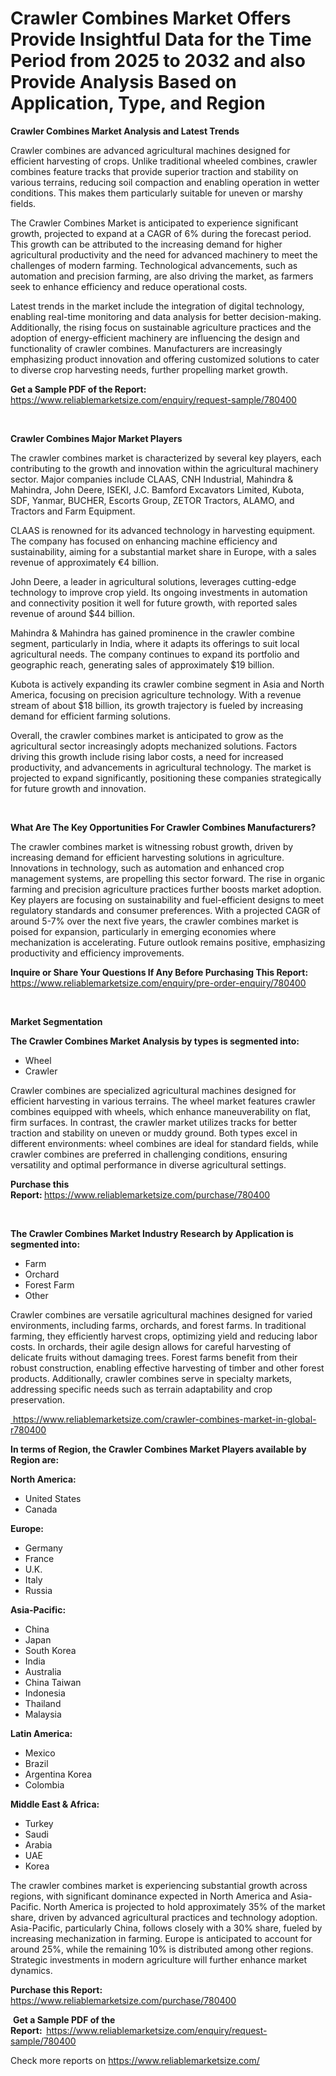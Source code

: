 <p><h1>Crawler Combines Market Offers Provide Insightful Data for the Time Period from 2025 to 2032 and also Provide Analysis Based on Application, Type, and Region</h1></p><p><strong>Crawler Combines Market Analysis and Latest Trends</strong></p>
<p><p>Crawler combines are advanced agricultural machines designed for efficient harvesting of crops. Unlike traditional wheeled combines, crawler combines feature tracks that provide superior traction and stability on various terrains, reducing soil compaction and enabling operation in wetter conditions. This makes them particularly suitable for uneven or marshy fields.</p><p>The Crawler Combines Market is anticipated to experience significant growth, projected to expand at a CAGR of 6% during the forecast period. This growth can be attributed to the increasing demand for higher agricultural productivity and the need for advanced machinery to meet the challenges of modern farming. Technological advancements, such as automation and precision farming, are also driving the market, as farmers seek to enhance efficiency and reduce operational costs.</p><p>Latest trends in the market include the integration of digital technology, enabling real-time monitoring and data analysis for better decision-making. Additionally, the rising focus on sustainable agriculture practices and the adoption of energy-efficient machinery are influencing the design and functionality of crawler combines. Manufacturers are increasingly emphasizing product innovation and offering customized solutions to cater to diverse crop harvesting needs, further propelling market growth.</p></p>
<p><strong>Get a Sample PDF of the Report:&nbsp;</strong> <a href="https://www.reliablemarketsize.com/enquiry/request-sample/780400?utm_campaign=3564&utm_medium=2&utm_source=Github&utm_content=ia&utm_term=26032025&utm_id=crawler-combines">https://www.reliablemarketsize.com/enquiry/request-sample/780400</a></p>
<p>&nbsp;</p>
<p><strong>Crawler Combines Major Market Players</strong></p>
<p><p>The crawler combines market is characterized by several key players, each contributing to the growth and innovation within the agricultural machinery sector. Major companies include CLAAS, CNH Industrial, Mahindra & Mahindra, John Deere, ISEKI, J.C. Bamford Excavators Limited, Kubota, SDF, Yanmar, BUCHER, Escorts Group, ZETOR Tractors, ALAMO, and Tractors and Farm Equipment.</p><p>CLAAS is renowned for its advanced technology in harvesting equipment. The company has focused on enhancing machine efficiency and sustainability, aiming for a substantial market share in Europe, with a sales revenue of approximately €4 billion.</p><p>John Deere, a leader in agricultural solutions, leverages cutting-edge technology to improve crop yield. Its ongoing investments in automation and connectivity position it well for future growth, with reported sales revenue of around $44 billion.</p><p>Mahindra & Mahindra has gained prominence in the crawler combine segment, particularly in India, where it adapts its offerings to suit local agricultural needs. The company continues to expand its portfolio and geographic reach, generating sales of approximately $19 billion.</p><p>Kubota is actively expanding its crawler combine segment in Asia and North America, focusing on precision agriculture technology. With a revenue stream of about $18 billion, its growth trajectory is fueled by increasing demand for efficient farming solutions.</p><p>Overall, the crawler combines market is anticipated to grow as the agricultural sector increasingly adopts mechanized solutions. Factors driving this growth include rising labor costs, a need for increased productivity, and advancements in agricultural technology. The market is projected to expand significantly, positioning these companies strategically for future growth and innovation.</p></p>
<p>&nbsp;</p>
<p><strong>What Are The Key Opportunities For Crawler Combines Manufacturers?</strong></p>
<p><p>The crawler combines market is witnessing robust growth, driven by increasing demand for efficient harvesting solutions in agriculture. Innovations in technology, such as automation and enhanced crop management systems, are propelling this sector forward. The rise in organic farming and precision agriculture practices further boosts market adoption. Key players are focusing on sustainability and fuel-efficient designs to meet regulatory standards and consumer preferences. With a projected CAGR of around 5-7% over the next five years, the crawler combines market is poised for expansion, particularly in emerging economies where mechanization is accelerating. Future outlook remains positive, emphasizing productivity and efficiency improvements.</p></p>
<p><strong>Inquire or Share Your Questions If Any Before Purchasing This Report:</strong> <a href="https://www.reliablemarketsize.com/enquiry/pre-order-enquiry/780400?utm_campaign=3564&utm_medium=2&utm_source=Github&utm_content=ia&utm_term=26032025&utm_id=crawler-combines">https://www.reliablemarketsize.com/enquiry/pre-order-enquiry/780400</a></p>
<p>&nbsp;</p>
<p><strong>Market Segmentation</strong></p>
<p><strong>The Crawler Combines Market Analysis by types is segmented into:</strong></p>
<p><ul><li>Wheel</li><li>Crawler</li></ul></p>
<p><p>Crawler combines are specialized agricultural machines designed for efficient harvesting in various terrains. The wheel market features crawler combines equipped with wheels, which enhance maneuverability on flat, firm surfaces. In contrast, the crawler market utilizes tracks for better traction and stability on uneven or muddy ground. Both types excel in different environments: wheel combines are ideal for standard fields, while crawler combines are preferred in challenging conditions, ensuring versatility and optimal performance in diverse agricultural settings.</p></p>
<p><strong>Purchase this Report:&nbsp;</strong><a href="https://www.reliablemarketsize.com/purchase/780400?utm_campaign=3564&utm_medium=2&utm_source=Github&utm_content=ia&utm_term=26032025&utm_id=crawler-combines">https://www.reliablemarketsize.com/purchase/780400</a></p>
<p>&nbsp;</p>
<p><strong>The Crawler Combines Market Industry Research by Application is segmented into:</strong></p>
<p><ul><li>Farm</li><li>Orchard</li><li>Forest Farm</li><li>Other</li></ul></p>
<p><p>Crawler combines are versatile agricultural machines designed for varied environments, including farms, orchards, and forest farms. In traditional farming, they efficiently harvest crops, optimizing yield and reducing labor costs. In orchards, their agile design allows for careful harvesting of delicate fruits without damaging trees. Forest farms benefit from their robust construction, enabling effective harvesting of timber and other forest products. Additionally, crawler combines serve in specialty markets, addressing specific needs such as terrain adaptability and crop preservation.</p></p>
<p><a href="https://www.reliablemarketsize.com/crawler-combines-market-in-global-r780400?utm_campaign=3564&utm_medium=2&utm_source=Github&utm_content=ia&utm_term=26032025&utm_id=crawler-combines">&nbsp;https://www.reliablemarketsize.com/crawler-combines-market-in-global-r780400</a></p>
<p><strong>In terms of Region, the Crawler Combines Market Players available by Region are:</strong></p>
<p>
    <p> <strong> North America: </strong>
        <ul>
            <li>United States</li>
            <li>Canada</li>
        </ul>
        </p> 
    <p> <strong> Europe: </strong>
        <ul>
            <li>Germany</li>
            <li>France</li>
            <li>U.K.</li>
            <li>Italy</li>
            <li>Russia</li>
        </ul>
        </p> 
    <p> <strong> Asia-Pacific: </strong>
        <ul>
            <li>China</li>
            <li>Japan</li>
            <li>South Korea</li>
            <li>India</li>
            <li>Australia</li>
            <li>China Taiwan</li>
            <li>Indonesia</li>
            <li>Thailand</li>
            <li>Malaysia</li>
        </ul>
        </p> 
    <p> <strong> Latin America: </strong>
        <ul>
            <li>Mexico</li>
            <li>Brazil</li>
            <li>Argentina Korea</li>
            <li>Colombia</li>
        </ul>
        </p> 
    <p> <strong> Middle East & Africa: </strong>
        <ul>
            <li>Turkey</li>
            <li>Saudi</li>
            <li>Arabia</li>
            <li>UAE</li>
            <li>Korea</li>
        </ul>
    </p>
    </p>
<p><p>The crawler combines market is experiencing substantial growth across regions, with significant dominance expected in North America and Asia-Pacific. North America is projected to hold approximately 35% of the market share, driven by advanced agricultural practices and technology adoption. Asia-Pacific, particularly China, follows closely with a 30% share, fueled by increasing mechanization in farming. Europe is anticipated to account for around 25%, while the remaining 10% is distributed among other regions. Strategic investments in modern agriculture will further enhance market dynamics.</p></p>
<p><strong>Purchase this Report: </strong><a href="https://www.reliablemarketsize.com/purchase/780400?utm_campaign=3564&utm_medium=2&utm_source=Github&utm_content=ia&utm_term=26032025&utm_id=crawler-combines">https://www.reliablemarketsize.com/purchase/780400</a></p>
<p>&nbsp;<strong>Get a Sample PDF of the Report:&nbsp;&nbsp;</strong><a href="https://www.reliablemarketsize.com/enquiry/request-sample/780400?utm_campaign=3564&utm_medium=2&utm_source=Github&utm_content=ia&utm_term=26032025&utm_id=crawler-combines">https://www.reliablemarketsize.com/enquiry/request-sample/780400</a></p>
<p><strong></strong></p>
<p>Check more reports on <a href="https://www.reliablemarketsize.com/?utm_campaign=3564&utm_medium=2&utm_source=Github&utm_content=ia&utm_term=26032025&utm_id=crawler-combines">https://www.reliablemarketsize.com/</a></p>